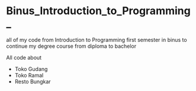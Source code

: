 # Binus_Introduction_to_Programming_
all of my code from Introduction to Programming first semester in binus to continue my degree course from diploma to bachelor

All code about
- Toko Gudang
- Toko Ramal
- Resto Bungkar
